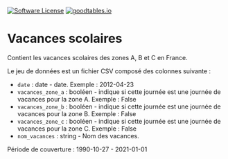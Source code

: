 [![Software License](https://img.shields.io/badge/Licence-Licence%20Ouverte-orange.svg?style=flat-square)](https://github.com/AntoineAugusti/vacances-scolaires/blob/master/LICENSE.md)
[![goodtables.io](https://goodtables.io/badge/github/AntoineAugusti/vacances-scolaires.svg)](https://goodtables.io/github/AntoineAugusti/vacances-scolaires)

# Vacances scolaires
Contient les vacances scolaires des zones A, B et C en France.

Le jeu de données est un fichier CSV composé des colonnes suivante :
- `date` : date - date. Exemple : 2012-04-23 
- `vacances_zone_a` : booléen - indique si cette journée est une journée de vacances pour la zone A. Exemple : False
- `vacances_zone_b` : booléen - indique si cette journée est une journée de vacances pour la zone B. Exemple : False
- `vacances_zone_c` : booléen - indique si cette journée est une journée de vacances pour la zone C. Exemple : False
- `nom_vacances` : string - Nom des vacances.

Période de couverture : 1990-10-27 - 2021-01-01
